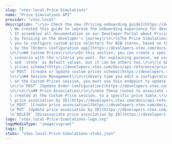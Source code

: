 ```yaml
---
slug: "vtex-local-Price-Simulations"
name: "Price Simulations API"
provider: "vtex.local"
description: "\r\n> Check the new [Pricing onboarding guide](https://developers.vtex.com/docs/guides/pricing-overview).\
  \ We created this guide to improve the onboarding experience for developers at VTEX.\
  \ It assembles all documentation on our Developer Portal about Pricing and is organized\
  \ by focusing on the developer's journey\r\n\r\nThe Price Simulations API allows\
  \ you to configure custom price selectors for B2B stores, based on the context set\
  \ by the [Orders Configuration app](https://developers.vtex.com/docs/guides/vtex-order-configuration).\r\
  \n\r\n## Custom Prices\r\n\r\nIn this section, you can create a specific shopping\
  \ scenario with the criteria you want. For explaining purpose, we used the `orderType`\
  \ and `state` as default values, but it can be others too.\r\n\r\n`GET` [Get custom\
  \ prices schema](https://developers.vtex.com/docs/api-reference/price-simulations#get-/_v/custom-prices/session/schema)\r\
  \n`POST` [Create or Update custom prices schema](https://developers.vtex.com/docs/api-reference/price-simulations#post-/_v/custom-prices/session/schema)\r\
  \n\r\n## Session Management\r\n\r\nEvery time you edit a configuration value set\
  \ on the Custom Prices session, you must use this endpoint to update the Order Configuration.\r\
  \n\r\n`POST` [Update Order Configuration](https://developers.vtex.com/docs/api-reference/price-simulations#post-/sessions/)\r\
  \n\r\n\r\n## Price Association\r\n\r\nUse these routes to associate a shopping scenario,\
  \ created at the Custom Price session, to a specific price table.\r\n\r\n`GET` [Get\
  \ price association by ID](https://developers.vtex.com/docs/api-reference/price-simulations#get-/_v/custom-prices/rules/-priceAssociationId-)\r\
  \n`POST` [Create price association](https://developers.vtex.com/docs/api-reference/price-simulations#post-/_v/custom-prices/rules)\r\
  \n`PUT` [Update price association by ID](https://developers.vtex.com/docs/api-reference/price-simulations#put-/_v/custom-prices/rules/-priceAssociationId-)\r\
  \n`DELETE` [Disassociate price association by ID](https://developers.vtex.com/docs/api-reference/price-simulations#delete-/_v/custom-prices/rules/-priceAssociationId-)"
logo: "vtex.local-Price-Simulations-logo.svg"
logoMediaType: "image/svg+xml"
tags: []
stubs: "vtex.local-Price-Simulations-stubs.json"
---
```

